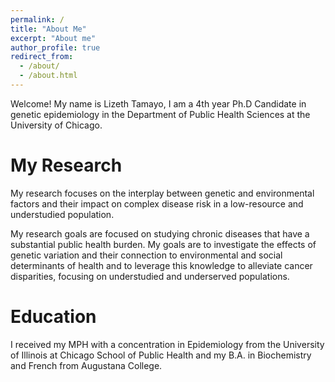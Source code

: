 ```yaml
---
permalink: /
title: "About Me"
excerpt: "About me"
author_profile: true
redirect_from: 
  - /about/
  - /about.html
---
```


Welcome! My name is Lizeth Tamayo, I am a 4th year Ph.D Candidate in genetic epidemiology in the Department of Public Health Sciences at the University of Chicago. 

My Research 
======
My research focuses on the interplay between genetic and environmental factors and their impact on complex disease risk in a low-resource and understudied population. 

My research goals are focused on studying chronic diseases that have a substantial public health burden. My goals are to investigate the effects of genetic variation and their connection to environmental and social determinants of health and to leverage this knowledge to alleviate cancer disparities, focusing on understudied and underserved populations. 

Education 
======
I received my MPH with a concentration in Epidemiology from the University of Illinois at Chicago School of Public Health and my B.A. in Biochemistry and French from Augustana College. 

